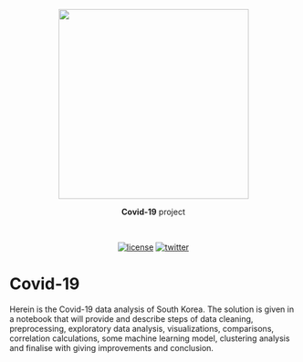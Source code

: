 <p align=center>
  <img height="333px" src="https://github.com/aurimas13/Covid-19-project/blob/main/public/images/covid-19-check.jpg"/>
</p>
<p align="center" > <b>Covid-19</b> project </p>
<br>
<p align=center>
<p align=center>
  <a href="https://github.com/aurimas13/Road-App/blob/main/LICENSE"><img alt="license" src="https://img.shields.io/npm/l/express"></a>
  <a href="https://twitter.com/anausedas"><img alt="twitter" src="https://img.shields.io/twitter/follow/anausedas?style=social"/></a>
</p>

# Covid-19
Herein is the Covid-19 data analysis of South Korea. The solution is given in a notebook that will provide and describe steps of data cleaning, preprocessing, exploratory data analysis, visualizations, comparisons, correlation calculations, some machine learning model, clustering analysis and finalise with giving improvements and conclusion.
